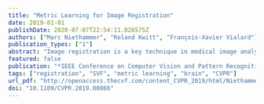 ```yaml
---
title: "Metric Learning for Image Registration"
date: 2019-01-01
publishDate: 2020-07-07T22:54:11.028575Z
authors: ["Marc Niethammer", "Roland Kwitt", "François-Xavier Vialard"]
publication_types: ["1"]
abstract: "Image registration is a key technique in medical image analysis to estimate deformations between image pairs. A good deformation model is important for high-quality estimates. However, most existing approaches use ad-hoc deformation models chosen for mathematical convenience rather than to capture observed data variation. Recent deep learning approaches learn deformation models directly from data. However, they provide limited control over the spatial regularity of transformations. Instead of learning the entire registration approach, we learn a spatially-adaptive regularizer within a registration model. This allows controlling the desired level of regularity and preserving structural properties of a registration model. For example, diffeomorphic transformations can be attained. Our approach is a radical departure from existing deep learning approaches to image registration by embedding a deep learning model in an optimization-based registration algorithm to parameterize and data-adapt the registration model itself."
featured: false
publication: "*IEEE Conference on Computer Vision and Pattern Recognition, CVPR 2019, Long Beach, CA, USA, June 16-20, 2019*"
tags: ["registration", "SVF", "metric learning", "brain", "CVPR"]
url_pdf: "http://openaccess.thecvf.com/content_CVPR_2019/html/Niethammer_Metric_Learning_for_Image_Registration_CVPR_2019_paper.html"
doi: "10.1109/CVPR.2019.00866"
---
```



